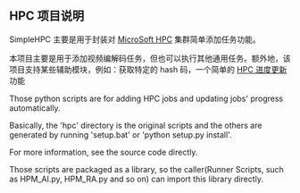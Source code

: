 HPC 项目说明
----
SimpleHPC 主要是用于封装对 [MicroSoft HPC] 集群简单添加任务功能。

本项目主要是用于添加视频编解码任务，但也可以执行其他通用任务。额外地，该项目支持某些辅助模块，例如：获取特定的 hash 码，一个简单的 [HPC 进度更新]功能

Those python scripts are for adding HPC jobs and updating jobs' progress automatically.

Basically, the 'hpc' directory is the original scripts and the others are generated by running 'setup.bat' or 'python setup.py install'.

For more information, see the source code directly.

Those scripts are packaged as a library, so the caller(Runner Scripts, such as HPM_AI.py, HPM_RA.py and so on) can import this library directly.



[MicroSoft HPC]: https://docs.microsoft.com/en-us/powershell/high-performance-computing/overview?view=hpc16-ps]
[HPC 进度更新]: https://docs.microsoft.com/en-us/previous-versions/windows/it-pro/windows-hpc-server-2008R2/ee783544(v=ws.10)?redirectedfrom=MSDN]